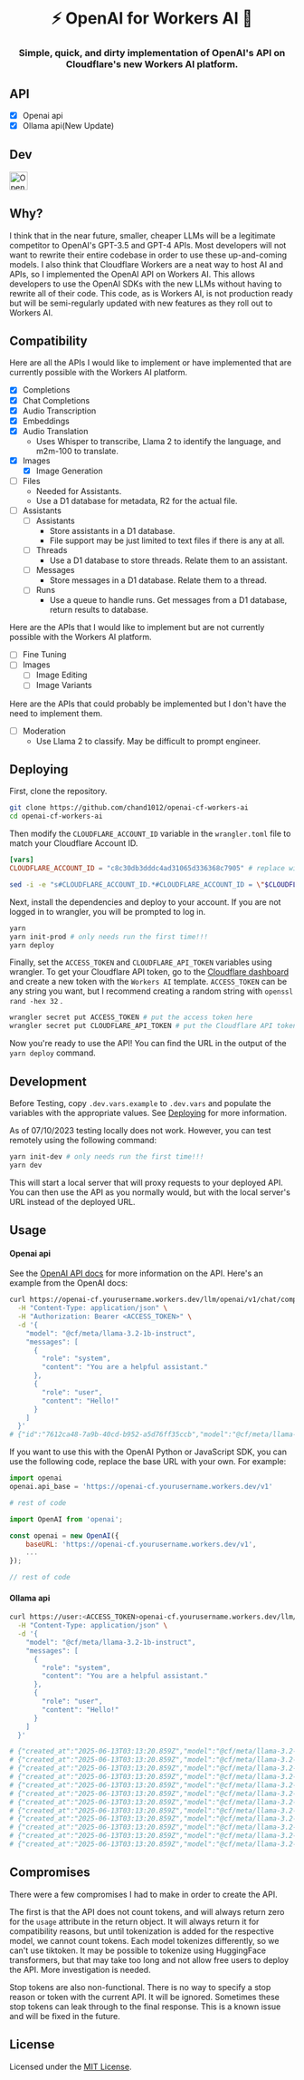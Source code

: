 # <h1 align="center">⚡️ OpenAI for Workers AI 🧠</h1>

### <p align="center">Simple, quick, and dirty implementation of OpenAI's API on Cloudflare's new Workers AI platform.</p>

## API
- [x] Openai api
- [x] Ollama api(New Update)

## Dev
<a href="https://studio.firebase.google.com/import?url=https%3A%2F%2Fgithub.com%2Fwaxz%2Fopenai-cf-workers-ai">
  <picture>
    <source
      media="(prefers-color-scheme: dark)"
      srcset="https://cdn.firebasestudio.dev/btn/open_dark_32.svg">
    <source
      media="(prefers-color-scheme: light)"
      srcset="https://cdn.firebasestudio.dev/btn/open_light_32.svg">
    <img
      height="32"
      alt="Open in Firebase Studio"
      src="https://cdn.firebasestudio.dev/btn/open_blue_32.svg">
  </picture>
</a>


## Why?

I think that in the near future, smaller, cheaper LLMs will be a legitimate competitor to OpenAI's GPT-3.5 and GPT-4 APIs. Most developers will not want to rewrite their entire codebase in order to use these up-and-coming models. I also think that Cloudflare Workers are a neat way to host AI and APIs, so I implemented the OpenAI API on Workers AI. This allows developers to use the OpenAI SDKs with the new LLMs without having to rewrite all of their code. This code, as is Workers AI, is not production ready but will be semi-regularly updated with new features as they roll out to Workers AI.

## Compatibility

Here are all the APIs I would like to implement or have implemented that are currently possible with the Workers AI platform.

* [x] Completions
* [x] Chat Completions
* [x] Audio Transcription
* [x] Embeddings
* [x] Audio Translation
  + Uses Whisper to transcribe, Llama 2 to identify the language, and m2m-100 to translate.
* [x] Images
  + [x] Image Generation
* [ ] Files
  + Needed for Assistants.
  + Use a D1 database for metadata, R2 for the actual file.
* [ ] Assistants
  + [ ] Assistants
    - Store assistants in a D1 database.
    - File support may be just limited to text files if there is any at all.
  + [ ] Threads
    - Use a D1 database to store threads. Relate them to an assistant.
  + [ ] Messages
    - Store messages in a D1 database. Relate them to a thread.
  + [ ] Runs
    - Use a queue to handle runs. Get messages from a D1 database, return results to database.

Here are the APIs that I would like to implement but are not currently possible with the Workers AI platform.

* [ ] Fine Tuning
* [ ] Images
  + [ ] Image Editing
  + [ ] Image Variants

Here are the APIs that could probably be implemented but I don't have the need to implement them.

* [ ] Moderation
  + Use Llama 2 to classify. May be difficult to prompt engineer.

## Deploying

First, clone the repository.

```bash
git clone https://github.com/chand1012/openai-cf-workers-ai
cd openai-cf-workers-ai
```

Then modify the `CLOUDFLARE_ACCOUNT_ID` variable in the `wrangler.toml` file to match your Cloudflare Account ID.

```toml
[vars]
CLOUDFLARE_ACCOUNT_ID = "c8c30db3dddc4ad31065d336368c7905" # replace with your own.
```

```bash
sed -i -e "s#CLOUDFLARE_ACCOUNT_ID.*#CLOUDFLARE_ACCOUNT_ID = \"$CLOUDFLARE_ACCOUNT_ID\"#" ./wrangler.toml
```

Next, install the dependencies and deploy to your account. If you are not logged in to wrangler, you will be prompted to log in.

```bash
yarn
yarn init-prod # only needs run the first time!!!
yarn deploy
```

Finally, set the `ACCESS_TOKEN` and `CLOUDFLARE_API_TOKEN` variables using wrangler. To get your Cloudflare API token, go to the [Cloudflare dashboard](https://dash.cloudflare.com/profile/api-tokens) and create a new token with the `Workers AI` template. `ACCESS_TOKEN` can be any string you want, but I recommend creating a random string with `openssl rand -hex 32` .

```bash
wrangler secret put ACCESS_TOKEN # put the access token here
wrangler secret put CLOUDFLARE_API_TOKEN # put the Cloudflare API token here
```

Now you're ready to use the API! You can find the URL in the output of the `yarn deploy` command.

## Development

Before Testing, copy `.dev.vars.example` to `.dev.vars` and populate the variables with the appropriate values. See [Deploying](#deploying) for more information.

As of 07/10/2023 testing locally does not work. However, you can test remotely using the following command:

```bash
yarn init-dev # only needs run the first time!!!
yarn dev
```

This will start a local server that will proxy requests to your deployed API. You can then use the API as you normally would, but with the local server's URL instead of the deployed URL.

## Usage

#### Openai api

See the [OpenAI API docs](https://platform.openai.com/docs/api-reference/introduction) for more information on the API. Here's an example from the OpenAI docs:

```bash
curl https://openai-cf.yourusername.workers.dev/llm/openai/v1/chat/completions \
  -H "Content-Type: application/json" \
  -H "Authorization: Bearer <ACCESS_TOKEN>" \
  -d '{
    "model": "@cf/meta/llama-3.2-1b-instruct",
    "messages": [
      {
        "role": "system",
        "content": "You are a helpful assistant."
      },
      {
        "role": "user",
        "content": "Hello!"
      }
    ]
  }'
# {"id":"7612ca48-7a9b-40cd-b952-a5d76ff35ccb","model":"@cf/meta/llama-3.2-1b-instruct","created":1749784650,"object":"chat.completion","choices":[{"index":0,"message":{"role":"assistant","content":"Hello! It's nice to meet you. Is there something I can help you with or would you like to chat?"},"finish_reason":"stop"}],"usage":{"prompt_tokens":0,"completion_tokens":0,"total_tokens":0}}
```

If you want to use this with the OpenAI Python or JavaScript SDK, you can use the following code, replace the base URL with your own. For example:

```python
import openai
openai.api_base = 'https://openai-cf.yourusername.workers.dev/v1'

# rest of code
```

```javascript
import OpenAI from 'openai';

const openai = new OpenAI({
    baseURL: 'https://openai-cf.yourusername.workers.dev/v1',
    ...
});

// rest of code
```

#### Ollama api

```bash
curl https://user:<ACCESS_TOKEN>openai-cf.yourusername.workers.dev/llm/ollama/api/chat \
  -H "Content-Type: application/json" \
  -d '{
    "model": "@cf/meta/llama-3.2-1b-instruct",
    "messages": [
      {
        "role": "system",
        "content": "You are a helpful assistant."
      },
      {
        "role": "user",
        "content": "Hello!"
      }
    ]
  }'

# {"created_at":"2025-06-13T03:13:20.859Z","model":"@cf/meta/llama-3.2-1b-instruct","message":{"role":"assistant","content":"Hello"},"stop":false}
# {"created_at":"2025-06-13T03:13:20.859Z","model":"@cf/meta/llama-3.2-1b-instruct","message":{"role":"assistant","content":"!"},"stop":false}
# {"created_at":"2025-06-13T03:13:20.859Z","model":"@cf/meta/llama-3.2-1b-instruct","message":{"role":"assistant","content":" How"},"stop":false}
# {"created_at":"2025-06-13T03:13:20.859Z","model":"@cf/meta/llama-3.2-1b-instruct","message":{"role":"assistant","content":" can"},"stop":false}
# {"created_at":"2025-06-13T03:13:20.859Z","model":"@cf/meta/llama-3.2-1b-instruct","message":{"role":"assistant","content":" I"},"stop":false}
# {"created_at":"2025-06-13T03:13:20.859Z","model":"@cf/meta/llama-3.2-1b-instruct","message":{"role":"assistant","content":" assist"},"stop":false}
# {"created_at":"2025-06-13T03:13:20.859Z","model":"@cf/meta/llama-3.2-1b-instruct","message":{"role":"assistant","content":" you"},"stop":false}
# {"created_at":"2025-06-13T03:13:20.859Z","model":"@cf/meta/llama-3.2-1b-instruct","message":{"role":"assistant","content":" today"},"stop":false}
# {"created_at":"2025-06-13T03:13:20.859Z","model":"@cf/meta/llama-3.2-1b-instruct","message":{"role":"assistant","content":"?"},"stop":false}
# {"created_at":"2025-06-13T03:13:20.859Z","model":"@cf/meta/llama-3.2-1b-instruct","message":{"role":"assistant","content":""},"stop":false}
# {"created_at":"2025-06-13T03:13:20.859Z","model":"@cf/meta/llama-3.2-1b-instruct","message":{"role":"assistant","content":""},"stop":false}
# {"created_at":"2025-06-13T03:13:20.859Z","model":"@cf/meta/llama-3.2-1b-instruct","message":{"role":"assistant","content":""},"stop":true,"done_reason":"stop"}
```

## Compromises

There were a few compromises I had to make in order to create the API.

The first is that the API does not count tokens, and will always return zero for the `usage` attribute in the return object. It will always return it for compatibility reasons, but until tokenization is added for the respective model, we cannot count tokens. Each model tokenizes differently, so we can't use tiktoken. It may be possible to tokenize using HuggingFace transformers, but that may take too long and not allow free users to deploy the API. More investigation is needed.

Stop tokens are also non-functional. There is no way to specify a stop reason or token with the current API. It will be ignored. Sometimes these stop tokens can leak through to the final response. This is a known issue and will be fixed in the future.

## License

Licensed under the [MIT License](LICENSE).
